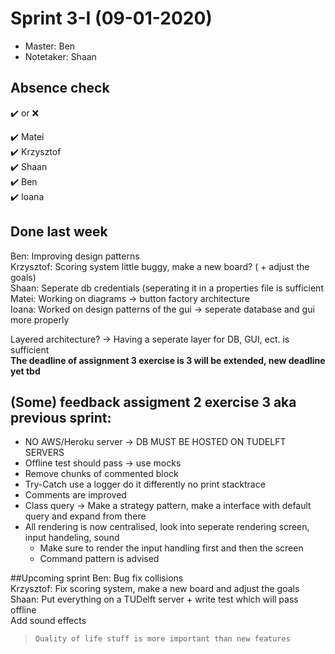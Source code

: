 # Sprint 3-I (09-01-2020)
- Master: Ben
- Notetaker: Shaan

## Absence check
:heavy_check_mark: or :x: <br/>

:heavy_check_mark: Matei<br/>
:heavy_check_mark: Krzysztof<br/>
:heavy_check_mark: Shaan<br/>
:heavy_check_mark: Ben<br/>
:heavy_check_mark: Ioana<br/>

## Done last week
Ben: Improving design patterns<br/>
Krzysztof: Scoring system little buggy, make a new board? ( + adjust the goals) <br/>
Shaan: Seperate db credentials (seperating it in a properties file is sufficient<br/> 
Matei: Working on diagrams -> button factory architecture <br/>
Ioana: Worked on design patterns of the gui -> seperate database and gui more properly <br/>

Layered architecture? -> Having a seperate layer for DB, GUI, ect. is sufficient<br/>
**The deadline of assignment 3 exercise is 3 will be extended, new deadline yet tbd**<br/>

## (Some) feedback assigment 2 exercise 3 aka previous sprint:
- NO AWS/Heroku server -> DB MUST BE HOSTED ON TUDELFT SERVERS
- Offline test should pass -> use mocks
- Remove chunks of commented block
- Try-Catch use a logger do it differently no print stacktrace
- Comments are improved
- Class query -> Make a strategy pattern, make a interface with default query and expand from there
- All rendering is now centralised, look into seperate rendering screen, input handeling, sound
    - Make sure to render the input handling first and then the screen
	- Command pattern is advised
	
##Upcoming sprint
Ben: Bug fix collisions <br/>
Krzysztof: Fix scoring system, make a new board and adjust the goals<br/>
Shaan: Put everything on a TUDelft server + write test which will pass offline <br/>
Add sound effects <br/>
>```Quality of life stuff is more important than new features``` <br/>
